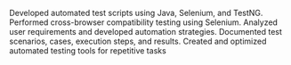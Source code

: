 Developed automated test scripts using Java, Selenium,
and TestNG.
Performed cross-browser compatibility testing using
Selenium.
Analyzed user requirements and developed automation
strategies.
Documented test scenarios, cases, execution steps, and
results.
Created and optimized automated testing tools for
repetitive tasks
